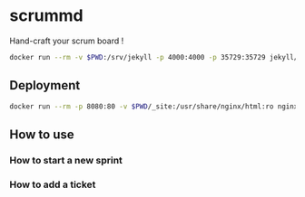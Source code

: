 # scrummd

Hand-craft your scrum board !

```sh
docker run --rm -v $PWD:/srv/jekyll -p 4000:4000 -p 35729:35729 jekyll/jekyll jekyll serve --verbose --livereload
```

## Deployment

```sh
docker run --rm -p 8080:80 -v $PWD/_site:/usr/share/nginx/html:ro nginx
```

##  How to use

### How to start a new sprint

### How to add a ticket


